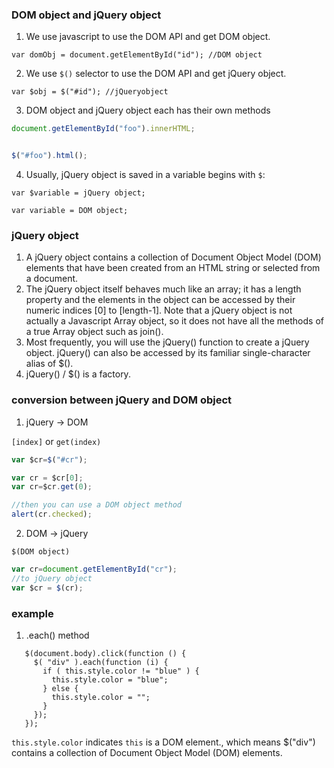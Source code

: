 ### DOM object and jQuery object
1. We use javascript to use the DOM API and get DOM object.
```javascrpt
var domObj = document.getElementById("id"); //DOM object
```

2. We use `$()` selector to use the DOM API and get jQuery object.
```javascrpt
var $obj = $("#id"); //jQueryobject
```

3. DOM object and jQuery object each has their own methods

```javascript
document.getElementById("foo").innerHTML;


$("#foo").html(); 
```

4. Usually, jQuery object is saved in a variable begins with `$`:
```javacript
var $variable = jQuery object;

var variable = DOM object;
```

### jQuery object
1. A jQuery object contains a collection of Document Object Model (DOM) elements that have been created from an HTML string or selected from a document. 
2. The jQuery object itself behaves much like an array; it has a length property and the elements in the object can be accessed by their numeric indices [0] to [length-1]. Note that a jQuery object is not actually a Javascript Array object, so it does not have all the methods of a true Array object such as join().
3. Most frequently, you will use the jQuery() function to create a jQuery object. jQuery() can also be accessed by its familiar single-character alias of $(). 
4. jQuery() / $() is a factory.

### conversion between jQuery and DOM object

1. jQuery -> DOM

`[index]` or `get(index)`
```javascript
var $cr=$("#cr"); 

var cr = $cr[0]; 
var cr=$cr.get(0);

//then you can use a DOM object method
alert(cr.checked); 
```

2. DOM -> jQuery

`$(DOM object)`
```javascript
var cr=document.getElementById("cr"); 
//to jQuery object
var $cr = $(cr); 
````

### example
1. .each() method
```javadcript
   $(document.body).click(function () {
     $( "div" ).each(function (i) {
       if ( this.style.color != "blue" ) {
         this.style.color = "blue";
       } else {
         this.style.color = "";
       }
     });
   });
```
`this.style.color` indicates `this` is a DOM element., which means $("div") contains a collection of Document Object Model (DOM) elements.
